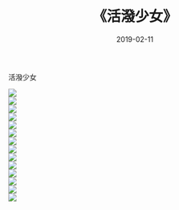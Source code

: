 ﻿---
layout: post
title:  《活潑少女》
date:   2019-02-11
img: http://pic.660000.xyz/1:/性感/2019/活潑少女/000.jpg
categories: [美女, 清纯, 唯美]
---

活潑少女

  ![](http://pic.660000.xyz/1:/性感/2019/活潑少女/001.jpg) <br> ![](http://pic.660000.xyz/1:/性感/2019/活潑少女/002.jpg) <br> ![](http://pic.660000.xyz/1:/性感/2019/活潑少女/003.jpg) <br> ![](http://pic.660000.xyz/1:/性感/2019/活潑少女/004.jpg) <br> ![](http://pic.660000.xyz/1:/性感/2019/活潑少女/005.jpg) <br> ![](http://pic.660000.xyz/1:/性感/2019/活潑少女/006.jpg) <br> ![](http://pic.660000.xyz/1:/性感/2019/活潑少女/007.jpg) <br> ![](http://pic.660000.xyz/1:/性感/2019/活潑少女/008.jpg) <br> ![](http://pic.660000.xyz/1:/性感/2019/活潑少女/009.jpg) <br> ![](http://pic.660000.xyz/1:/性感/2019/活潑少女/010.jpg) <br> ![](http://pic.660000.xyz/1:/性感/2019/活潑少女/011.jpg) <br> ![](http://pic.660000.xyz/1:/性感/2019/活潑少女/012.jpg) <br> ![](http://pic.660000.xyz/1:/性感/2019/活潑少女/013.jpg) <br> ![](http://pic.660000.xyz/1:/性感/2019/活潑少女/014.jpg) <br>